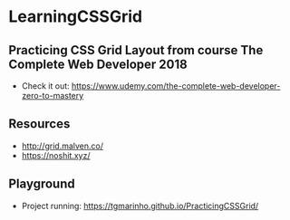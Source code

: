 # LearningCSSGrid

## Practicing CSS Grid Layout from course The Complete Web Developer 2018

* Check it out:
https://www.udemy.com/the-complete-web-developer-zero-to-mastery

## Resources

* http://grid.malven.co/
* https://noshit.xyz/

## Playground

* Project running: https://tgmarinho.github.io/PracticingCSSGrid/
